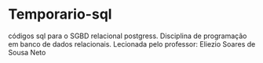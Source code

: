 # Temporario-sql

<p>
  códigos sql para o SGBD relacional postgress.
  Disciplina de programação em banco de dados
  relacionais. Lecionada pelo professor:
  Eliezio Soares de Sousa Neto
</p>
